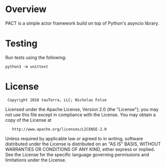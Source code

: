 
# Overview

PACT is a simple actor framework build on top of Python's
asyncio library.

# Testing

Run tests using the following:

    python3 -m unittest

# License

     Copyright 2018 tauTerra, LLC; Nicholas Folse

   Licensed under the Apache License, Version 2.0 (the "License");
   you may not use this file except in compliance with the License.
   You may obtain a copy of the License at

       http://www.apache.org/licenses/LICENSE-2.0

   Unless required by applicable law or agreed to in writing, software
   distributed under the License is distributed on an "AS IS" BASIS,
   WITHOUT WARRANTIES OR CONDITIONS OF ANY KIND, either express or implied.
   See the License for the specific language governing permissions and
   limitations under the License.